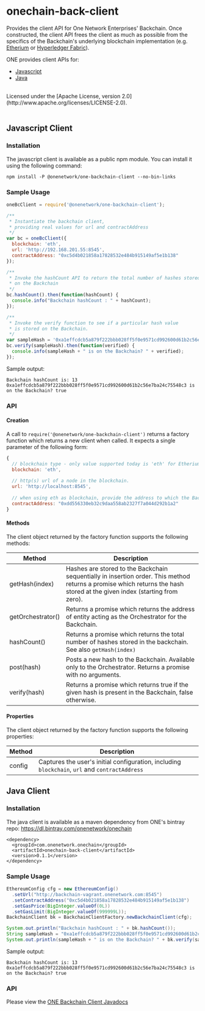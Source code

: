 # onechain-back-client

Provides the client API for One Network Enterprises' Backchain.  Once constructed, the 
client API frees the client as much as possible from the specifics of the Backchain's 
underlying blockchain implementation (e.g. [Etherium](https://www.ethereum.org/)
or [Hyperledger Fabric](https://www.hyperledger.org/projects/fabric)).

ONE provides client APIs for:

 - [Javascript](#javascript-client)
 - [Java](#java-client)

<br/>
Licensed under the [Apache License, version 2.0](http://www.apache.org/licenses/LICENSE-2.0).
<br/>
<br/>

## Javascript Client

### Installation

The javascript client is available as a public npm module.  You can install it using the following command:

```
npm install -P @onenetwork/one-backchain-client --no-bin-links
```


### Sample Usage

```javascript
oneBcClient = require('@onenetwork/one-backchain-client');

/**
 * Instantiate the backchain client,
 * providing real values for url and contractAddress
 */
var bc = oneBcClient({ 
  blockchain: 'eth', 
  url: 'http://192.168.201.55:8545', 
  contractAddress: "0xc5d4b021858a17828532e484b915149af5e1b138"
});

/**
 * Invoke the hashCount API to return the total number of hashes stored
 * on the Backchain
 */
bc.hashCount().then(function(hashCount) {
  console.info("Backchain hashCount : " + hashCount);
});

/**
 * Invoke the verify function to see if a particular hash value
 * is stored on the Backchain.
 */
var sampleHash = '0xa1effcdcb5a879f222bbb028ff5f0e9571cd992600d61b2c56e7ba24c75548c3';
bc.verify(sampleHash).then(function(verified) {
  console.info(sampleHash + " is on the Backchain? " + verified);
});
```

Sample output:
```
Backchain hashCount is: 13
0xa1effcdcb5a879f222bbb028ff5f0e9571cd992600d61b2c56e7ba24c75548c3 is on the Backchain? true
```


### API

#### Creation

A call to `require('@onenetwork/one-backchain-client')` returns a factory function which returns
a new client when called.  It expects a single parameter of the following form:

```javascript
{
  // blockchain type - only value supported today is 'eth' for Etherium
  blockchain: 'eth',   
  
  // http(s) url of a node in the blockchain.
  url: 'http://localhost:8545', 
  
  // when using eth as blockchain, provide the address to which the Backchain etherium contract has been bound in the Ethereum blockchain
  contractAddress: "0xdd556330eb32c9daa558ab2327f7a044d292b1a2"
}
```

#### Methods

The client object returned by the factory function supports the following methods:

| Method | Description |
| --- | --- |
| getHash(index) | Hashes are stored to the Backchain sequentially in insertion order.   This method returns a promise which returns the hash stored at the given index (starting from zero). |
| getOrchestrator() | Returns a promise which returns the address of entity acting as the Orchestrator for the Backchain. |
| hashCount() | Returns a promise which returns the total number of hashes stored in the backchain.  See also `getHash(index)` |
| post(hash) | Posts a new hash to the Backchain.  Available only to the Orchestrator.  Returns a promise with no arguments. |
| verify(hash) | Returns a promise which returns true if the given hash is present in the Backchain, false otherwise. |


#### Properties

The client object returned by the factory function supports the following properties:

| Method | Description |
| --- | --- |
| config | Captures the user's initial configuration, including `blockchain`, `url` and `contractAddress` |


## Java Client

### Installation

The java client is available as a maven dependency from ONE's bintray repo: <a href="https://dl.bintray.com/onenetwork/onechain">https://dl.bintray.com/onenetwork/onechain</a>

```
<dependency>
  <groupId>com.onenetwork.onechain</groupId>
  <artifactId>onechain-back-client</artifactId>
  <version>0.1.1</version>
</dependency>
```

### Sample Usage

```java
EthereumConfig cfg = new EthereumConfig()
  .setUrl("http://backchain-vagrant.onenetwork.com:8545")
  .setContractAddress("0xc5d4b021858a17828532e484b915149af5e1b138")
  .setGasPrice(BigInteger.valueOf(0L))
  .setGasLimit(BigInteger.valueOf(999999L));
BackchainClient bk = BackchainClientFactory.newBackchainClient(cfg);

System.out.println("Backchain hashCount : " + bk.hashCount());
String sampleHash = "0xa1effcdcb5a879f222bbb028ff5f0e9571cd992600d61b2c56e7ba24c75548c3";
System.out.println(sampleHash + " is on the Backchain? " + bk.verify(sampleHash));
```

Sample output:
```
Backchain hashCount is: 13
0xa1effcdcb5a879f222bbb028ff5f0e9571cd992600d61b2c56e7ba24c75548c3 is on the Backchain? true
```


### API

Please view the <a href="https://onenetwork.github.io/onechain-back-client/javadoc/">ONE Backchain Client Javadocs</a>
